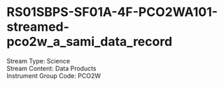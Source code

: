 # RS01SBPS-SF01A-4F-PCO2WA101-streamed-pco2w_a_sami_data_record

Stream Type: Science<br>
Stream Content: Data Products<br>
Instrument Group Code: PCO2W<br>
